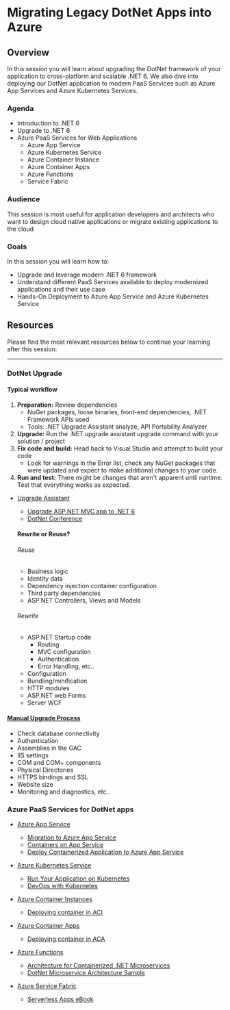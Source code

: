 # Migrating Legacy DotNet Apps into Azure 

## Overview

In this session you will learn about upgrading the DotNet framework of your application to cross-platform and scalable .NET 6. We also dive into deploying our DotNet application to modern PaaS Services such as Azure App Services and Azure Kubernetes Services. 

### Agenda

* Introduction to .NET 6
* Upgrade to .NET 6
* Azure PaaS Services for Web Applications
    * Azure App Service
    * Azure Kubernetes Service
    * Azure Container Instance
    * Azure Container Apps
    * Azure Functions
    * Service Fabric

### Audience

This session is most useful for application developers and architects who want to design cloud native applications or migrate existing applications to the cloud

### Goals

In this session you will learn how to:
* Upgrade and leverage modern .NET 6 framework
* Understand different PaaS Services available to deploy modernized applications and their use case
* Hands-On Deployment to Azure App Service and Azure Kubernetes Service


## Resources

Please find the most relevant resources below to continue your learning after this session:
****
### DotNet Upgrade

####    Typical workflow

1. **Preparation:** Review dependencies
   - NuGet packages, loose binaries, front-end dependencies, .NET Framework APIs used
   - Tools: .NET Upgrade Assistant analyze, API Portability Analyzer
2. **Upgrade:** Run the .NET upgrade assistant upgrade command with your solution / project
3. **Fix code and build:** Head back to Visual Studio and attempt to build your code
   - Look for warnings in the Error list, check any NuGet packages that were updated and expect to make additional changes to your code.
4. **Run and test:** There might be changes that aren't apparent until runtime. Test that everything works as expected.




- [Upgrade Assistant](https://dotnet.microsoft.com/en-us/platform/upgrade-assistant)
   * [Upgrade ASP.NET MVC app to .NET 6](https://docs.microsoft.com/en-us/dotnet/core/porting/upgrade-assistant-aspnetmvc)
   * [DotNet Conference](https://www.youtube.com/watch?v=cOHXt_0VDRI)

   

   #### Rewrite or Reuse?
   
   ###### Reuse
   
   - Business logic
   - Identity data
   - Dependency injection container configuration
   - Third party dependencies
   - ASP.NET Controllers, Views and Models
   
   ###### Rewrite
   
   - ASP.NET Startup code
     - Routing
     - MVC configuration
     - Authentication
     - Error Handling, etc..
   - Configuration
   - Bundling/minification
   - HTTP modules
   - ASP.NET web Forms
   - Server WCF
   
   

#### [Manual Upgrade Process](https://docs.microsoft.com/en-us/dotnet/framework/migration-guide/)

- Check database connectivity
- Authentication
- Assemblies in the GAC
- IIS settings
- COM and COM+ components
- Physical Directories
- HTTPS bindings and SSL
- Website size
- Monitoring and diagnostics, etc..



### Azure PaaS Services for DotNet apps

- [Azure App Service](https://azure.microsoft.com/en-in/services/app-service/)
   - [Migration to Azure App Service](https://azure.microsoft.com/en-in/services/app-service/migration-tools/)
   - [Containers on App Service](https://azure.microsoft.com/en-us/services/app-service/containers/)
   - [Deploy Containerized Application to Azure App Service](https://docs.microsoft.com/en-us/learn/modules/deploy-run-container-app-service/)


- [Azure Kubernetes Service](https://azure.microsoft.com/en-in/services/kubernetes-service/)
  * [Run Your Application on Kubernetes](https://docs.microsoft.com/en-us/azure/aks/tutorial-kubernetes-prepare-app)
  * [DevOps with Kubernetes](https://www.azuredevopslabs.com/labs/vstsextend/kubernetes/)

- [Azure Container Instances](https://azure.microsoft.com/en-in/services/container-instances/)
  * [Deploying container in ACI](https://docs.microsoft.com/en-us/azure/container-instances/container-instances-quickstart-portal)
- [Azure Container Apps](https://azure.microsoft.com/en-in/services/container-apps/)
  - [Deploying container in ACA](https://docs.microsoft.com/en-us/azure/container-apps/get-started-existing-container-image-portal?pivots=container-apps-private-registry)


- [Azure Functions](https://azure.microsoft.com/en-in/services/functions/)
  * [Architecture for Containerized .NET Microservices](https://docs.microsoft.com/en-us/dotnet/architecture/microservices/?WT.mc_id=dotnet-35129-website)
  * [DotNet Microservice Architecture Sample](https://github.com/dotnet-architecture/eShopOnContainers)
  
- [Azure Service Fabric](https://azure.microsoft.com/en-in/services/service-fabric/)
  * [Serverless Apps eBook](https://docs.microsoft.com/en-us/dotnet/architecture/serverless/?WT.mc_id=dotnet-35129-website)



